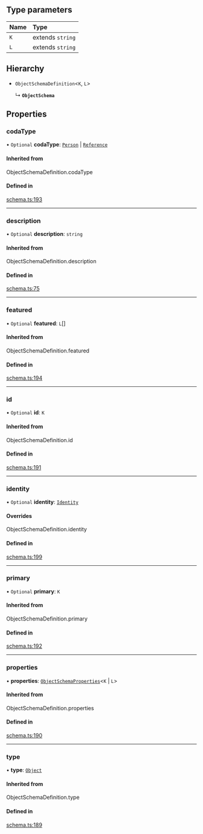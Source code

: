 ## Type parameters

| Name | Type |
| :------ | :------ |
| `K` | extends `string` |
| `L` | extends `string` |

## Hierarchy

- `ObjectSchemaDefinition`<`K`, `L`\>

  ↳ **`ObjectSchema`**

## Properties

### codaType

• `Optional` **codaType**: [`Person`](../enums/ValueHintType.md#person) \| [`Reference`](../enums/ValueHintType.md#reference)

#### Inherited from

ObjectSchemaDefinition.codaType

#### Defined in

[schema.ts:193](https://github.com/coda/packs-sdk/blob/main/schema.ts#L193)

___

### description

• `Optional` **description**: `string`

#### Inherited from

ObjectSchemaDefinition.description

#### Defined in

[schema.ts:75](https://github.com/coda/packs-sdk/blob/main/schema.ts#L75)

___

### featured

• `Optional` **featured**: `L`[]

#### Inherited from

ObjectSchemaDefinition.featured

#### Defined in

[schema.ts:194](https://github.com/coda/packs-sdk/blob/main/schema.ts#L194)

___

### id

• `Optional` **id**: `K`

#### Inherited from

ObjectSchemaDefinition.id

#### Defined in

[schema.ts:191](https://github.com/coda/packs-sdk/blob/main/schema.ts#L191)

___

### identity

• `Optional` **identity**: [`Identity`](Identity.md)

#### Overrides

ObjectSchemaDefinition.identity

#### Defined in

[schema.ts:199](https://github.com/coda/packs-sdk/blob/main/schema.ts#L199)

___

### primary

• `Optional` **primary**: `K`

#### Inherited from

ObjectSchemaDefinition.primary

#### Defined in

[schema.ts:192](https://github.com/coda/packs-sdk/blob/main/schema.ts#L192)

___

### properties

• **properties**: [`ObjectSchemaProperties`](../types/ObjectSchemaProperties.md)<`K` \| `L`\>

#### Inherited from

ObjectSchemaDefinition.properties

#### Defined in

[schema.ts:190](https://github.com/coda/packs-sdk/blob/main/schema.ts#L190)

___

### type

• **type**: [`Object`](../enums/ValueType.md#object)

#### Inherited from

ObjectSchemaDefinition.type

#### Defined in

[schema.ts:189](https://github.com/coda/packs-sdk/blob/main/schema.ts#L189)

